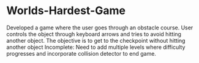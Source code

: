# Worlds-Hardest-Game
Developed a game where the user goes through an obstacle course. 
User controls the object through keyboard arrows and tries to avoid hitting another object.
The objective is to get to the checkpoint without hitting another object
Incomplete: Need to add multiple levels where difficulty progresses and incorporate collision detector to end game.
